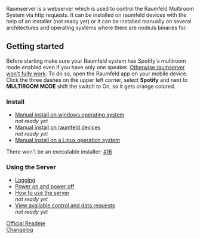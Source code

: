 Raumserver is a webserver which is used to control the Raumfeld Multiroom System via http requests. It can be installed on raumfeld devices with the help of an installer (not ready yet) or it can be installed manually on several architectures and operating systems where there are nodeJs binaries for.

## Getting started
Before starting make sure your Raumfeld system has Spotify's multiroom mode enabled even if you have only one speaker. [Otherwise raumserver won't fully work](https://github.com/ChriD/node-raumserver/issues/36). To do so, open the Raumfeld app on your mobile device. Click the three dashes on the upper left corner, select **Spotify** and next to **MULTIROOM MODE** shift the switch to On, so it gets orange colored.
### Install
* [Manual install on windows operating system](not-ready-yet)  
_not ready yet_
* [Manual install on raumfeld devices](not-ready-yet)  
_not ready yet_
* [Manual install on a Linux operation system](Install/Linux.md)

There won't be an executable installer: [#16](https://github.com/ChriD/node-raumserver/issues/16) 

### Using the Server
* [Logging](Use/Logging.md)
* [Power on and power off](Use/Standby.md)
* [How to use the server](_not-ready-yet_)  
_not ready yet_
* [View available control and data requests](_not-ready-yet_)  
_not ready yet_

[Official Readme](https://github.com/ChriD/node-raumserver/blob/master/README.md)  
[Changelog](https://github.com/ChriD/node-raumserver/releases)  
